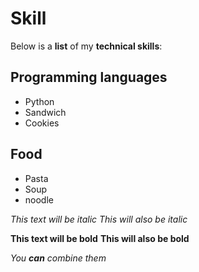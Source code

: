 # Skill

Below is a __list__ of my **technical skills**:

## Programming languages
- Python 
- Sandwich
- Cookies

## Food
- Pasta
- Soup
- noodle

*This text will be italic*
_This will also be italic_

**This text will be bold**
__This will also be bold__

_You **can** combine them_
